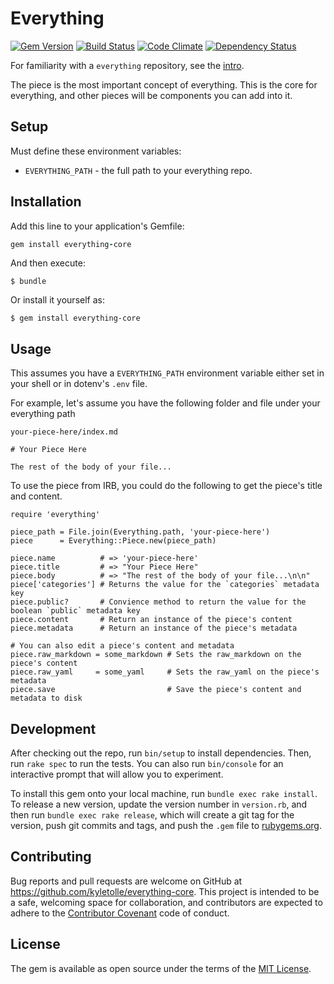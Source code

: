 # Everything
[![Gem Version](https://badge.fury.io/rb/everything-core.svg)](http://badge.fury.io/rb/everything-core)
[![Build Status](https://travis-ci.org/kyletolle/everything-core.svg?branch=master)](https://travis-ci.org/kyletolle/everything-core)
[![Code Climate](https://codeclimate.com/github/kyletolle/everything-core/badges/gpa.svg)](https://codeclimate.com/github/kyletolle/everything-core)
[![Dependency Status](https://gemnasium.com/kyletolle/everything-core.svg)](https://gemnasium.com/kyletolle/everything-core)

For familiarity with a `everything` repository, see the
[intro](http://blog.kyletolle.com/introducing-everything/).

The piece is the most important concept of everything. This is the core for
everything, and other pieces will be components you can add into it.

## Setup

Must define these environment variables:

- `EVERYTHING_PATH` - the full path to your everything repo.


## Installation

Add this line to your application's Gemfile:

```ruby
gem install everything-core
```

And then execute:

    $ bundle

Or install it yourself as:

    $ gem install everything-core


## Usage

This assumes you have a `EVERYTHING_PATH` environment variable either set in
your shell or in dotenv's `.env` file.

For example, let's assume you have the following folder and file under your
everything path

```
your-piece-here/index.md

# Your Piece Here

The rest of the body of your file...

```

To use the piece from IRB, you could do the following to get the piece's title
and content.

```
require 'everything'

piece_path = File.join(Everything.path, 'your-piece-here')
piece      = Everything::Piece.new(piece_path)

piece.name          # => 'your-piece-here'
piece.title         # => "Your Piece Here"
piece.body          # => "The rest of the body of your file...\n\n"
piece['categories'] # Returns the value for the `categories` metadata key
piece.public?       # Convience method to return the value for the boolean `public` metadata key
piece.content       # Return an instance of the piece's content
piece.metadata      # Return an instance of the piece's metadata

# You can also edit a piece's content and metadata
piece.raw_markdown = some_markdown # Sets the raw_markdown on the piece's content
piece.raw_yaml     = some_yaml     # Sets the raw_yaml on the piece's metadata
piece.save                         # Save the piece's content and metadata to disk
```


## Development

After checking out the repo, run `bin/setup` to install dependencies. Then, run
`rake spec` to run the tests. You can also run `bin/console` for an interactive
prompt that will allow you to experiment.

To install this gem onto your local machine, run `bundle exec rake install`. To
release a new version, update the version number in `version.rb`, and then run
`bundle exec rake release`, which will create a git tag for the version, push
git commits and tags, and push the `.gem` file to
[rubygems.org](https://rubygems.org).


## Contributing

Bug reports and pull requests are welcome on GitHub at
https://github.com/kyletolle/everything-core. This project is intended to
be a safe, welcoming space for collaboration, and contributors are expected to
adhere to the [Contributor Covenant](http://contributor-covenant.org) code of
conduct.


## License

The gem is available as open source under the terms of the [MIT
License](http://opensource.org/licenses/MIT).

